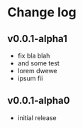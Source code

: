 # Change log

## v0.0.1-alpha1

- fix bla blah
- and some test
- lorem dwewe
- ipsum fii

## v0.0.1-alpha0

- initial release
